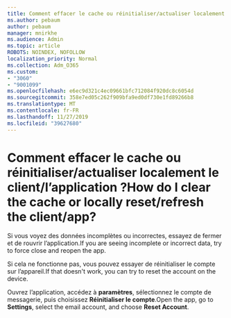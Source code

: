 ```yaml
---
title: Comment effacer le cache ou réinitialiser/actualiser localement le client/l’application ?
ms.author: pebaum
author: pebaum
manager: mnirkhe
ms.audience: Admin
ms.topic: article
ROBOTS: NOINDEX, NOFOLLOW
localization_priority: Normal
ms.collection: Adm_O365
ms.custom:
- "3060"
- "9001099"
ms.openlocfilehash: e6ec9d321c4ec09661bfc712084f920dc8c6054d
ms.sourcegitcommit: 358e7ed05c262f909bfa9ed0df730e1fd89266b8
ms.translationtype: MT
ms.contentlocale: fr-FR
ms.lasthandoff: 11/27/2019
ms.locfileid: "39627680"
---
```

# <a name="how-do-i-clear-the-cache-or-locally-resetrefresh-the-clientapp"></a><span data-ttu-id="b4820-102">Comment effacer le cache ou réinitialiser/actualiser localement le client/l’application ?</span><span class="sxs-lookup"><span data-stu-id="b4820-102">How do I clear the cache or locally reset/refresh the client/app?</span></span>

<span data-ttu-id="b4820-103">Si vous voyez des données incomplètes ou incorrectes, essayez de fermer et de rouvrir l’application.</span><span class="sxs-lookup"><span data-stu-id="b4820-103">If you are seeing incomplete or incorrect data, try to force close and reopen the app.</span></span>  

<span data-ttu-id="b4820-104">Si cela ne fonctionne pas, vous pouvez essayer de réinitialiser le compte sur l’appareil.</span><span class="sxs-lookup"><span data-stu-id="b4820-104">If that doesn't work, you can try to reset the account on the device.</span></span>
 
<span data-ttu-id="b4820-105">Ouvrez l’application, accédez à **paramètres**, sélectionnez le compte de messagerie, puis choisissez **Réinitialiser le compte**.</span><span class="sxs-lookup"><span data-stu-id="b4820-105">Open the app, go to **Settings**, select the email account, and choose **Reset Account**.</span></span>